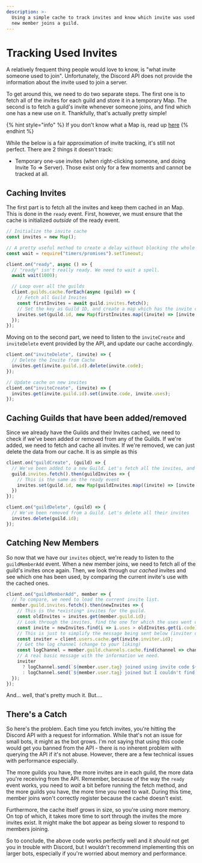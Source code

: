 ```yaml
---
description: >-
  Using a simple cache to track invites and know which invite was used when a
  new member joins a guild.
---
```


# Tracking Used Invites

A relatively frequent thing people would love to know, is "what invite someone used to join". Unfortunately, the Discord API does not provide the information about the invite used to join a server.

To get around this, we need to do two separate steps. The first one is to fetch all of the invites for each guild and store it in a temporary Map. The second is to fetch a guild's invite whenever someone joins, and find which one has a new use on it. Thankfully, that's actually pretty simple!

{% hint style="info" %}
If you don't know what a Map is, read up [here](https://developer.mozilla.org/en-US/docs/Web/JavaScript/Reference/Global_Objects/Map)
{% endhint %}

While the below is a fair approximation of invite tracking, it's still not perfect. There are 2 things it doesn't track:

* Temporary one-use invites \(when right-clicking someone, and doing Invite To =&gt; Server\). Those exist only for a few moments and cannot be tracked at all.

## Caching Invites

The first part is to fetch all the invites and keep them cached in an Map. This is done in the `ready` event. First, however, we must ensure that the cache is initialized _outside_ of the ready event.

```javascript
// Initialize the invite cache
const invites = new Map();

// A pretty useful method to create a delay without blocking the whole script.
const wait = require("timers/promises").setTimeout;

client.on("ready", async () => {
  // "ready" isn't really ready. We need to wait a spell.
  await wait(1000);

  // Loop over all the guilds
  client.guilds.cache.forEach(async (guild) => {
    // Fetch all Guild Invites
    const firstInvites = await guild.invites.fetch();
    // Set the key as Guild ID, and create a map which has the invite code, and the number of uses
    invites.set(guild.id, new Map(firstInvites.map((invite) => [invite.code, invite.uses])));
  });
});
```

Moving on to the second part, we need to listen to the `inviteCreate` and `inviteDelete` event provided by the API, and update our cache accordingly.

```javascript
client.on("inviteDelete", (invite) => {
  // Delete the Invite from Cache
  invites.get(invite.guild.id).delete(invite.code);
});

// Update cache on new invites
client.on("inviteCreate", (invite) => {
  invites.get(invite.guild.id).set(invite.code, invite.uses);
});

```

## Caching Guilds that have been added/removed

Since we already have the Guilds and their Invites cached, we need to check if we've been added or removed from any of the Guilds. If we're added, we need to fetch and cache all invites. If we're removed, we can just delete the data from our cache. It is as simple as this

```javascript
client.on("guildCreate", (guild) => {
  // We've been added to a new Guild. Let's fetch all the invites, and save it to our cache
  guild.invites.fetch().then(guildInvites => {
    // This is the same as the ready event
    invites.set(guild.id, new Map(guildInvites.map((invite) => [invite.code, invite.uses])));
  })
});

client.on("guildDelete", (guild) => {
  // We've been removed from a Guild. Let's delete all their invites
  invites.delete(guild.id);
});
```

## Catching New Members

So now that we have our `invites` object, we're ready to listen to the `guildMemberAdd` event. When a new member joins, we need to fetch all of the guild's invites once again. Then, we look through our _cached_ invites and see which one has been used, by comparing the current invite's use with the cached ones.

```javascript
client.on("guildMemberAdd", member => {
  // To compare, we need to load the current invite list.
  member.guild.invites.fetch().then(newInvites => {
    // This is the *existing* invites for the guild.
    const oldInvites = invites.get(member.guild.id);
    // Look through the invites, find the one for which the uses went up.
    const invite = newInvites.find(i => i.uses > oldInvites.get(i.code));
    // This is just to simplify the message being sent below (inviter doesn't have a tag property)
    const inviter = client.users.cache.get(invite.inviter.id);
    // Get the log channel (change to your liking)
    const logChannel = member.guild.channels.cache.find(channel => channel.name === "join-logs");
    // A real basic message with the information we need. 
    inviter
      ? logChannel.send(`${member.user.tag} joined using invite code ${invite.code} from ${inviter.tag}. Invite was used ${invite.uses} times since its creation.`)
      : logChannel.send(`${member.user.tag} joined but I couldn't find through which invite.`);
  });
});
```

And... well, that's pretty much it. But....

## There's a Catch

So here's the problem. Each time you fetch invites, you're hitting the Discord API with a request for information. While that's not an issue for small bots, it might as the bot grows. I'm not saying that using this code would get you banned from the API - there is no inherent problem with querying the API if it's not abuse. However, there are a few technical issues with performance especially.

The more guilds you have, the more invites are in each guild, the more data you're receiving from the API. Remember, because of the way the `ready` event works, you need to _wait_ a bit before running the fetch method, and the more guilds you have, the more time you need to wait. During this time, member joins won't correctly register because the cache doesn't exist.

Furthermore, the cache itself grows in size, so you're using more memory. On top of which, it takes more time to sort through the invites the more invites exist. It might make the bot appear as being slower to respond to members joining.

So to conclude, the above code works perfectly well and it _should_ not get you in trouble with Discord, but I wouldn't recommend implementing this on larger bots, especially if you're worried about memory and performance.

